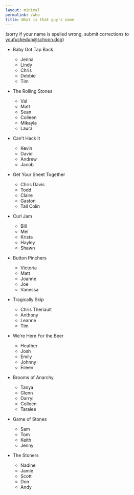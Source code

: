 ```yaml
---
layout: minimal
permalink: /who
title: What is that guy's name
---
```



(sorry if your name is spelled wrong, submit corrections to [youfuckedup@schoon.dog](mailto:youfuckedup@schoon.dog))



* Baby Got Tap Back
    * Jenna
    * Lindy
    * Chris
    * Debbie
    * Tim
* The Rolling Stones
    * Val
    * Matt
    * Sean
    * Colleen
    * Mikayla 
    * Laura

* Can’t Hack It
    * Kevin
    * David
    * Andrew
    * Jacob

* Get Your Sheet Together
    * Chris Davis
    * Todd 
    * Claire
    * Gaston
    * Tall Colin

* Curl Jam 
    * Bill
    * Mel
    * Krista
    * Hayley
    * Shawn

* Button Pinchers
    * Victoria
    * Matt
    * Joanne
    * Joe
    * Vanessa

* Tragically Skip
    * Chris Theriault
    * Anthony 
    * Leanne
    * Tim

* We’re Here For the Beer
    * Heather
    * Josh
    * Emily
    * Johnny
    * Eileen


* Brooms of Anarchy
    * Tanya
    * Glenn
    * Darryl
    * Colleen
    * Taralee 

* Game of Stones
    * Sam
    * Tom 
    * Keith 
    * Jenny

* The Stoners
    * Nadine
    * Jamie
    * Scott
    * Don
    * Andy
